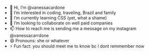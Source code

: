 - 👋 Hi, I’m @vanessacardone
- 👀 I’m interested in coding, traveling, Brazil and family
- 🌱 I’m currently learning CSS (yet, what a shame)
- 💞️ I’m looking to collaborate on well paid companies 
- 📫 How to reach me is sending me a message on my instagram @vanessacarrdone
- 😄 Pronouns: she or whatever
- ⚡ Fun fact: you should meet me to know bc I dont remmember now 

<!---
vanessacardone/vanessacardone is a ✨ special ✨ repository because its `README.md` (this file) appears on your GitHub profile.
You can click the Preview link to take a look at your changes.
--->
